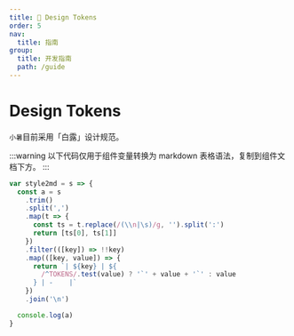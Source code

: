 ```yaml
---
title: 🎨 Design Tokens
order: 5
nav:
  title: 指南
group:
  title: 开发指南
  path: /guide
---
```


# Design Tokens

`小暑`目前采用「白露」设计规范。

<code inline src="./code/design-tokens-vars.tsx"></code>

:::warning
以下代码仅用于组件变量转换为 markdown 表格语法，复制到组件文档下方。
:::

```js | pure
var style2md = s => {
  const a = s
    .trim()
    .split(',')
    .map(t => {
      const ts = t.replace(/(\\n|\s)/g, '').split(':')
      return [ts[0], ts[1]]
    })
    .filter(([key]) => !!key)
    .map(([key, value]) => {
      return `| ${key} | ${
        /^TOKENS/.test(value) ? '`' + value + '`' : value
      } | -    |`
    })
    .join('\n')

  console.log(a)
}
```
